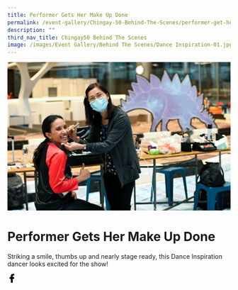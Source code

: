 ```yaml
---
title: Performer Gets Her Make Up Done
permalink: /event-gallery/Chingay-50-Behind-The-Scenes/performer-get-her-make-up-done
description: ""
third_nav_title: Chingay50 Behind The Scenes
image: /images/Event Gallery/Behind The Scenes/Dance Inspiration-01.jpg
---
```

![Act 1.1 The First Spark at Terminal 4](/images/Event%20Gallery/Behind%20The%20Scenes/Dance%20Inspiration-01.jpg)

# **Performer Gets Her Make Up Done**

Striking a smile, thumbs up and nearly stage ready, this Dance Inspiration dancer looks excited for the show!

<a href="http://www.facebook.com/sharer.php?u=http://www.chingay.gov.sg/image/event-gallery/performer-get-her-make-up-done" style="float:left;">
	<img src="/images/facebook.png" style="width:auto;height:20px;">
</a>